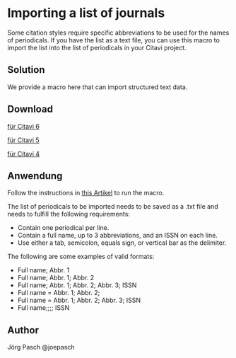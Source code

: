 #  Importing a list of journals

Some citation styles require specific abbreviations to be used for the names of periodicals. If you have the list as a text file, you can use this macro to import the list into the list of periodicals in your Citavi project.

## Solution
We provide a macro here that can import structured text data. 

## Download
[für Citavi 6](C6_Import_Journals.cs)

[für Citavi 5](C5_Import_Journals.cs)

[für Citavi 4](C4_Import_Journals.cs)

## Anwendung
Follow the instructions in  [this Artikel](/readme.md) to run the macro.

The list of periodicals to be imported needs to be saved as a .txt file and needs to fulfill the following requirements:

* Contain one periodical per line.
* Contain a full name, up to 3 abbreviations, and an ISSN on each line.
* Use either a tab, semicolon, equals sign, or vertical bar as the delimiter.

The following are some examples of valid formats:

* Full name; Abbr. 1
* Full name; Abbr. 1; Abbr. 2
* Full name; Abbr. 1; Abbr. 2; Abbr. 3; ISSN
* Full name = Abbr. 1; Abbr. 2;
* Full name = Abbr. 1; Abbr. 2; Abbr. 3; ISSN
* Full name;;;; ISSN

## Author
Jörg Pasch @joepasch